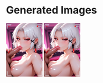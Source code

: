 # Generated Images



<img src="2025_10_10_01_thumb.webp" width="100"/> <img src="2025_10_10_02_thumb.webp" width="100"/>